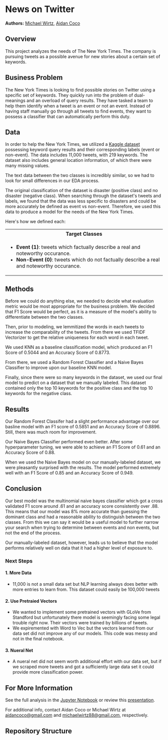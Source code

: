 # News on Twitter

**Authors:** [Michael Wirtz](https://github.com/mwirtz946), [Aidan Coco](https://github.com/acoco10)

## Overview

This project analyzes the needs of The New York Times. The company is pursuing tweets as a possible avenue for new stories about a certain set of keywords. 

## Business Problem

The New York Times is looking to find possible stories on Twitter using a specific set of keywords. They quickly run into the problem of dual-meanings and an overload of query results. They have tasked a team to help them identify when a tweet is an event or not an event. Instead of having staff manually go through all tweets to find events, they want to possess a classifier that can automatically perform this duty.  

## Data

In order to help the New York Times, we utilized a [Kaggle dataset](https://www.kaggle.com/vstepanenko/disaster-tweets) possessing keyword query results and their corresponding labels (event or non-event). The data includes 11,000 tweets, with 219 keywords. The dataset also includes general location information, of which there were many missing values. 

The text data between the two classes is incredibly similar, so we had to look for small differences in our EDA process. 

The original classification of the dataset is disaster (positive class) and no disaster (negative class). 
When searching through the dataset's tweets and labels, we found that the data was less specific to disasters and could be more accurately be defined as event vs non-event. Therefore, we used this data to produce a model for the needs of the New York Times. 

Here's how we defined each: 

<table>
<tr>
<th> Target Classes</th>
</tr>
<tr>
<td>

<ul>
<li> <b>Event (1)</b>: tweets which factually describe a real and noteworthy occurance.</li>
<li> <b>Non-Event (0)</b>: tweets which do not factually describe a real and noteworthy occurance.</li>
</ul>

</td>
</tr>
</table>


## Methods

Before we could do anything else, we needed to decide what evaluation metric would be most appropriate for the business problem. We decided that F1 Score would be perfect, as it is a measure of the model's ability to differentiate between the two classes. 

Then, prior to modeling, we lemmitized the words in each tweets to increase the comparability of the tweets. From there we used TFIDF Vectorizer to get the relative uniqueness for each word in each tweet. 

We used KNN as a baseline classification model, which produced an F1 Score of 0.5044 and an Accuracy Score of 0.8773. 

From there, we used a Random Forest Classifier and a Naive Bayes Classifier to improve upon our baseline KNN model. 

Finally, since there were so many keywords in the dataset, we used our final model to predict on a dataset that we manually labeled. This dataset contained only the top 10 keywords for the positive class and the top 10 keywords for the negative class. 

## Results

Our Random Forest Classifer had a slight performance advantage over our basline model with an F1 score of 0.5851 and an Accuracy Score of 0.8896. Still, there was much room for improvement. 

Our Naive Bayes Classifier performed even better. After some hyperparameter tuning, we were able to achieve an F1 Score of 0.61 and an Accuracy Score of 0.88. 

When we used the Naive Bayes model on our manually-labeled dataset, we were pleasantly surprised with the results. The model performed extremely well with an F1 Score of 0.85 and an Accuracy Score of 0.949. 

## Conclusion

Our best model was the multinomial naive bayes classifier which got a cross validated F1 score around .61 and an accuracy score consistently over .88. This means that our model was 8% more accurate than guessing the dominant class and had a reasonable ability to distinguish between the two classes. From this we can say it would be a useful model to further narrow your search when trying to determine between events and non events, but not the end of the process. 

Our manually-labeled dataset, however, leads us to believe that the model performs relatively well on data that it had a higher level of exposure to. 

### Next Steps

#### 1. More Data

- 11,000 is not a small data set but NLP learning always does better with more entries to learn from. This dataset could easily be 100,000 tweets

#### 2. Use Pretraied Vectors 

- We wanted to implement some pretrained vectors with GLoVe from Standford but unfortunately there model is seemingly facing some legal trouble right now. Their vectors were trained by billions of tweets.
- We expiremented with Word to Vec but the vectors learned from our data set did not improve any of our models. This code was messy and not in the final notebook. 

#### 3. Nueral Net

- A nueral net did not seem worth additional effort with our data set, but if we scraped more tweets and got a sufficiently large data set it could provide more classification power. 

## For More Information

See the full analysis in the [Jupyter Notebook](./final_notebook.ipynb) or review this [presentation](./slides_successful_movie.pdf).

For additional info, contact Aidan Coco or Michael Wirtz at
[aidancoco@gmail.com](mailto:aidancoco@gmail.com) and [michaelwirtz88@gmail.com](mailto:michaelwirtz88@gmail.com), respectively.

## Repository Structure